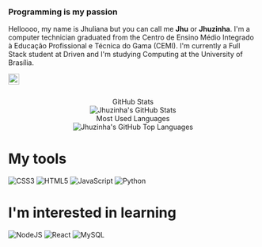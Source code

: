 ### Programming is my passion

Helloooo, my name is Jhuliana but you can call me **Jhu** or **Jhuzinha**. I'm a computer technician graduated from the Centro de Ensino Médio Integrado à Educação Profissional e Técnica do Gama (CEMI). I'm currently a Full Stack student at Driven and I'm studying Computing at the University of Brasília.


<a href="https://www.linkedin.com/in/jhuliana-santos-6b6b2b201/">
  <img align="left" alt="Abhishek's LinkedIN" width="22px" src="https://raw.githubusercontent.com/peterthehan/peterthehan/master/assets/linkedin.svg" />
</a>

<br></br>
<div align="center" >
  <summary> GitHub Stats</summary>
  <img alt="Jhuzinha's GitHub Stats" src="https://github-readme-stats.vercel.app/api?username=jhuzinha" />
  <summary> Most Used Languages</summary>
  <img alt="Jhuzinha's GitHub Top Languages" src="https://github-readme-stats.vercel.app/api/top-langs/?username=jhuzinha" />
</div>

# My tools

![CSS3](https://img.shields.io/badge/css3-%231572B6.svg?style=for-the-badge&logo=css3&logoColor=white)
![HTML5](https://img.shields.io/badge/html5-%23E34F26.svg?style=for-the-badge&logo=html5&logoColor=white)
![JavaScript](https://img.shields.io/badge/javascript-%23323330.svg?style=for-the-badge&logo=javascript&logoColor=%23F7DF1E)
![Python](https://img.shields.io/badge/python-3670A0?style=for-the-badge&logo=python&logoColor=ffdd54)


# I'm interested in learning

![NodeJS](https://img.shields.io/badge/node.js-6DA55F?style=for-the-badge&logo=node.js&logoColor=white)
![React](https://img.shields.io/badge/react-%2320232a.svg?style=for-the-badge&logo=react&logoColor=%2361DAFB)
![MySQL](https://img.shields.io/badge/mysql-%2300f.svg?style=for-the-badge&logo=mysql&logoColor=white)

<!-- <div>
   <img alt="HTML" src="https://img.shields.io/badge/JavaScript-323330?style=for-the-badge&logo=javascript&logoColor=F7DF1E" />
   <img alt="JAVA SCRIPT" src=" https://img.shields.io/badge/HTML5-E34F26?style=for-the-badge&logo=html5&logoColor=white" />
   <img alt="CSS3" src=" https://img.shields.io/badge/CSS3-1572B6?style=for-the-badge&logo=css3&logoColor=white" />
   <img alt="NODE JS" src=" https://img.shields.io/badge/Node.js-339933?style=for-the-badge&logo=nodedotjs&logoColor=white"  />
   <img alt="PYTHON" src=" https://img.shields.io/badge/Python-FFD43B?style=for-the-badge&logo=python&logoColor=blue" />
</div> -->

